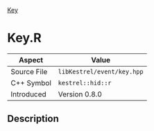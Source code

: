 [Key](index.md)
# Key.R
| Aspect | Value |
| --- | --- |
| Source File | `libKestrel/event/key.hpp` |
| C++ Symbol | `kestrel::hid::r` |
| Introduced | Version 0.8.0 |
## Description
